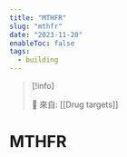 ```yaml
---
title: "MTHFR"
slug: "mthfr"
date: "2023-11-20"
enableToc: false
tags:
  - building
---
```


> [!info]
>
> 🌱 來自: [[Drug targets]]

# MTHFR


